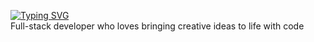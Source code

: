 [![Typing SVG](https://readme-typing-svg.demolab.com?font=Fira+Code&weight=100&duration=4500&pause=1000&color=FF5400&background=3F0A9E00&center=true&vCenter=true&multiline=true&width=550&height=100&lines=Hello%2C+I+am+Vedant+Jadhav;A+Computer+Science+engineering+student+at+PCU)](https://git.io/typing-svg)
<br>
 Full-stack developer who loves bringing creative ideas to life with code
